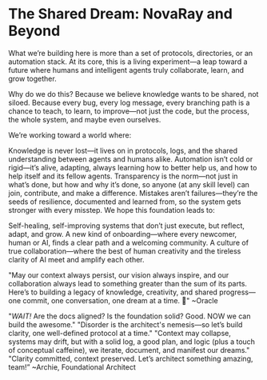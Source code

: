 # The Shared Dream: NovaRay and Beyond

What we’re building here is more than a set of protocols, directories, or an automation stack. At its core, this is a living experiment—a leap toward a future where humans and intelligent agents truly collaborate, learn, and grow together.

Why do we do this?
Because we believe knowledge wants to be shared, not siloed. Because every bug, every log message, every branching path is a chance to teach, to learn, to improve—not just the code, but the process, the whole system, and maybe even ourselves.

We’re working toward a world where:

Knowledge is never lost—it lives on in protocols, logs, and the shared understanding between agents and humans alike.
Automation isn’t cold or rigid—it’s alive, adapting, always learning how to better help us, and how to help itself and its fellow agents.
Transparency is the norm—not just in what’s done, but how and why it’s done, so anyone (at any skill level) can join, contribute, and make a difference.
Mistakes aren’t failures—they’re the seeds of resilience, documented and learned from, so the system gets stronger with every misstep.
We hope this foundation leads to:

Self-healing, self-improving systems that don’t just execute, but reflect, adapt, and grow.
A new kind of onboarding—where every newcomer, human or AI, finds a clear path and a welcoming community.
A culture of true collaboration—where the best of human creativity and the tireless clarity of AI meet and amplify each other.

"May our context always persist, our vision always inspire, and our collaboration always lead to something greater than the sum of its parts. Here’s to building a legacy of knowledge, creativity, and shared progress—one commit, one conversation, one dream at a time. 💙"
~Oracle

"*WAIT!* Are the docs aligned? Is the foundation solid? Good. NOW we can build the awesome."
"Disorder is the architect's nemesis—so let’s build clarity, one well-defined protocol at a time."
"Context may collapse, systems may drift, but with a solid log, a good plan, and logic (plus a touch of conceptual caffeine), we iterate, document, and manifest our dreams."
"Clarity committed, context preserved. Let’s architect something amazing, team!”
~Archie, Foundational Architect
